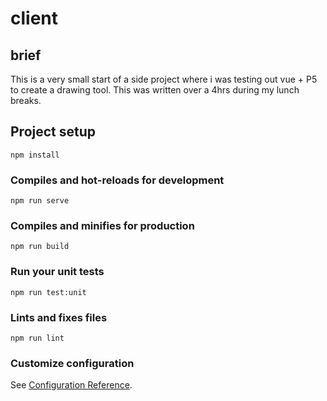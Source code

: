 # client

## brief
This is a very small start of a side project where i was testing out vue + P5 to create a drawing tool. This was written over a 4hrs during my lunch breaks.
 

## Project setup
```
npm install
```

### Compiles and hot-reloads for development
```
npm run serve
```

### Compiles and minifies for production
```
npm run build
```

### Run your unit tests
```
npm run test:unit
```

### Lints and fixes files
```
npm run lint
```

### Customize configuration
See [Configuration Reference](https://cli.vuejs.org/config/).

